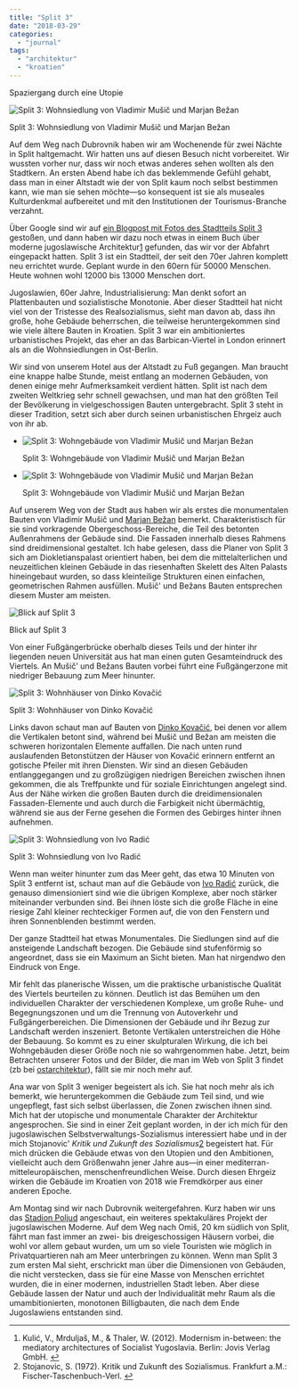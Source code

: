 ```yaml
---
title: "Split 3"
date: "2018-03-29"
categories: 
  - "journal"
tags: 
  - "architektur"
  - "kroatien"
---
```


Spaziergang durch eine Utopie

![Split 3: Wohnsiedlung von Vladimir Mušič und Marjan Bežan](images/split-3-wohnsiedlung-von-vladimir-music-und-marjan-bezan-1024x497.jpg)

Split 3: Wohnsiedlung von Vladimir Mušič und Marjan Bežan

Auf dem Weg nach Dubrovnik haben wir am Wochenende für zwei Nächte in Split haltgemacht. Wir hatten uns auf diesen Besuch nicht vorbereitet. Wir wussten vorher nur, dass wir noch etwas anderes sehen wollten als den Stadtkern. An ersten Abend habe ich das beklemmende Gefühl gehabt, dass man in einer Altstadt wie der von Split kaum noch selbst bestimmen kann, wie man sie sehen möchte—so konsequent ist sie als museales Kulturdenkmal aufbereitet und mit den Institutionen der Tourismus-Branche verzahnt.

Über Google sind wir auf [ein Blogpost mit Fotos des Stadtteils Split 3](https://www.calvertjournal.com/photography/show/8659/modernist-architecture-croatia-split) gestoßen, und dann haben wir dazu noch etwas in einem Buch über moderne jugoslawische Architektur[1](#fn1-3137) gefunden, das wir vor der Abfahrt eingepackt hatten. Split 3 ist ein Stadtteil, der seit den 70er Jahren komplett neu errichtet wurde. Geplant wurde in den 60ern für 50000 Menschen. Heute wohnen wohl 12000 bis 13000 Menschen dort.

Jugoslawien, 60er Jahre, Industrialisierung: Man denkt sofort an Plattenbauten und sozialistische Monotonie. Aber dieser Stadtteil hat nicht viel von der Tristesse des Realsozialismus, sieht man davon ab, dass ihn große, hohe Gebäude beherrschen, die teilweise heruntergekommen sind wie viele ältere Bauten in Kroatien. Split 3 war ein ambitioniertes urbanistisches Projekt, das eher an das Barbican-Viertel in London erinnert als an die Wohnsiedlungen in Ost-Berlin.

Wir sind von unserem Hotel aus der Altstadt zu Fuß gegangen. Man braucht eine knappe halbe Stunde, meist entlang an modernen Gebäuden, von denen einige mehr Aufmerksamkeit verdient hätten. Split ist nach dem zweiten Weltkrieg sehr schnell gewachsen, und man hat den größten Teil der Bevölkerung in vielgeschossigen Bauten untergebracht. Split 3 steht in dieser Tradition, setzt sich aber durch seinen urbanistischen Ehrgeiz auch von ihr ab.

- ![Split 3: Wohngebäude von Vladimir Mušič und Marjan Bežan](images/DSCF4138-e1522263209176.jpg)
    
    Split 3: Wohngebäude von Vladimir Mušič und Marjan Bežan
    
- ![Split 3: Wohngebäude von Vladimir Mušič und Marjan Bežan](images/split-3-wohngebaeude-von-vladimir-music-und-marjan-bezan-detail.jpg)
    
    Split 3: Wohngebäude von Vladimir Mušič und Marjan Bežan
    

Auf unserem Weg von der Stadt aus haben wir als erstes die monumentalen Bauten von Vladimir Mušič und [Marjan Bežan﻿](https://sl.wikipedia.org/wiki/Marjan_Be%C5%BEan) bemerkt. Charakteristisch für sie sind vorkragende Obergeschoss-Bereiche, die Teil des betonten Außenrahmens der Gebäude sind. Die Fassaden innerhalb dieses Rahmens sind dreidimensional gestaltet. Ich habe gelesen, dass die Planer von Split 3 sich am Diokletianspalast orientiert haben, bei dem die mittelalterlichen und neuzeitlichen kleinen Gebäude in das riesenhaften Skelett des Alten Palasts hineingebaut wurden, so dass kleinteilige Strukturen einen einfachen, geometrischen Rahmen ausfüllen. Mušič' und Bežans Bauten entsprechen diesem Muster am meisten.

![Blick auf Split 3](images/blick-auf-split-3.jpg)

Blick auf Split 3

Von einer Fußgängerbrücke oberhalb dieses Teils und der hinter ihr liegenden neuen Universität aus hat man einen guten Gesamteindruck des Viertels. An Mušič' und Bežans Bauten vorbei führt eine Fußgängerzone mit niedriger Bebauung zum Meer hinunter.

![Split 3: Wohnhäuser von Dinko Kovačić](images/split-3-wohnhaeuser-von-dinko-kovacic.jpg)

Split 3: Wohnhäuser von Dinko Kovačić

Links davon schaut man auf Bauten von [Dinko Kovačić](http://dinkokovacic.net/), bei denen vor allem die Vertikalen betont sind, während bei Mušič und Bežan am meisten die schweren horizontalen Elemente auffallen. Die nach unten rund auslaufenden Betonstützen der Häuser von Kovačić erinnern entfernt an gotische Pfeiler mit ihren Diensten. Wir sind an diesen Gebäuden entlanggegangen und zu großzügigen niedrigen Bereichen zwischen ihnen gekommen, die als Treffpunkte und für soziale Einrichtungen angelegt sind. Aus der Nähe wirken die großen Bauten durch die dreidimensionalen Fassaden-Elemente und auch durch die Farbigkeit nicht übermächtig, während sie aus der Ferne gesehen die Formen des Gebirges hinter ihnen aufnehmen.

![Split 3: Wohnsiedlung von Ivo Radić](images/split-3-wohnsiedlung-von-ivo-radic.jpg)

Split 3: Wohnsiedlung von Ivo Radić

Wenn man weiter hinunter zum das Meer geht, das etwa 10 Minuten von Split 3 entfernt ist, schaut man auf die Gebäude von ﻿[Ivo Radić](http://www.enciklopedija.hr/Natuknica.aspx?ID=51439) zurück, die genauso dimensioniert sind wie die übrigen Komplexe, aber noch stärker miteinander verbunden sind. Bei ihnen löste sich die große Fläche in eine riesige Zahl kleiner rechteckiger Formen auf, die von den Fenstern und ihren Sonnenblenden bestimmt werden.

Der ganze Stadtteil hat etwas Monumentales. Die Siedlungen sind auf die ansteigende Landschaft bezogen. Die Gebäude sind stufenförmig so angeordnet, dass sie ein Maximum an Sicht bieten. Man hat nirgendwo den Eindruck von Enge.

Mir fehlt das planerische Wissen, um die praktische urbanistische Qualität des Viertels beurteilen zu können. Deutlich ist das Bemühen um den individuellen Charakter der verschiedenen Komplexe, um große Ruhe- und Begegnungszonen und um die Trennung von Autoverkehr und Fußgängerbereichen. Die Dimensionen der Gebäude und ihr Bezug zur Landschaft werden inszeniert. Betonte Vertikalen unterstreichen die Höhe der Bebauung. So kommt es zu einer skulpturalen Wirkung, die ich bei Wohngebäuden dieser Größe noch nie so wahrgenommen habe. Jetzt, beim Betrachten unserer Fotos und der Bilder, die man im Web von Split 3 findet (zb bei [﻿ostarchitektur](http://www.ostarchitektur.com/buildings/croatia/split/)), fällt sie mir noch mehr auf.

Ana war von Split 3 weniger begeistert als ich. Sie hat noch mehr als ich bemerkt, wie heruntergekommen die Gebäude zum Teil sind, und wie ungepflegt, fast sich selbst überlassen, die Zonen zwischen ihnen sind. Mich hat der utopische und monumentale Charakter der Architektur angesprochen. Sie sind in einer Zeit geplant worden, in der ich mich für den jugoslawischen Selbstverwaltungs-Sozialismus interessiert habe und in der mich Stojanovic' _Kritik und Zukunft des Sozialismus_[2](#fn2-3137) begeistert hat. Für mich drücken die Gebäude etwas von den Utopien und den Ambitionen, vielleicht auch dem Größenwahn jener Jahre aus—in einer mediterran-mitteleuropäischen, menschenfreundlichen Weise. Durch diesen Ehrgeiz wirken die Gebäude im Kroatien von 2018 wie Fremdkörper aus einer anderen Epoche.

Am Montag sind wir nach Dubrovnik weitergefahren. Kurz haben wir uns das [Stadion Poljud](https://de.wikipedia.org/wiki/Stadion_Poljud) angeschaut, ein weiteres spektakuläres Projekt der jugoslawischen Moderne. Auf dem Weg nach Omiš, 20 km südlich von Split, fährt man fast immer an zwei- bis dreigeschossigen Häusern vorbei, die wohl vor allem gebaut wurden, um um so viele Touristen wie möglich in Privatquartieren nah am Meer unterbringen zu können. Wenn man Split 3 zum ersten Mal sieht, erschrickt man über die Dimensionen von Gebäuden, die nicht verstecken, dass sie für eine Masse von Menschen errichtet wurden, die in einer modernen, industriellen Stadt leben. Aber diese Gebäude lassen der Natur und auch der Individualität mehr Raum als die umambitionierten, monotonen Billigbauten, die nach dem Ende Jugoslawiens entstanden sind.

* * *

1. Kulić, V., Mrduljaš, M., & Thaler, W. (2012). Modernism in-between: the mediatory architectures of Socialist Yugoslavia. Berlin: Jovis Verlag GmbH. [↩︎](#fnr1-3137)
2. Stojanovic, S. (1972). Kritik und Zukunft des Sozialismus. Frankfurt a.M.: Fischer-Taschenbuch-Verl. [↩︎](#fnr2-3137)
